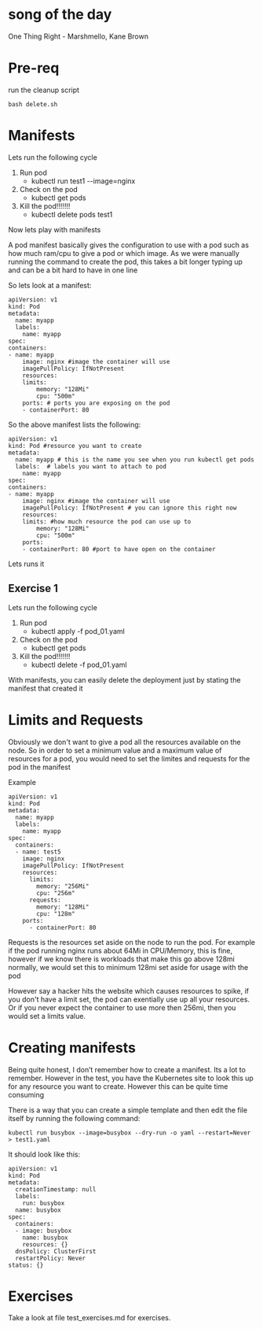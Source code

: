 # song of the day 
One Thing Right - Marshmello, Kane Brown 

# Pre-req

run the cleanup script

    bash delete.sh

# Manifests

Lets run the following cycle

1. Run pod
    - kubectl run test1 --image=nginx
2. Check on the pod
    - kubectl get pods
3. Kill the pod!!!!!!!
    - kubectl delete pods test1

Now lets play with manifests

A pod manifest basically gives the configuration to use with a pod such as how much ram/cpu to give a pod or which image. As we were manually running the command to create the pod, this takes a bit longer typing up and can be a bit hard to have in one line

So lets look at a manifest:

    apiVersion: v1
    kind: Pod
    metadata:
      name: myapp 
      labels: 
        name: myapp
    spec:
    containers:
    - name: myapp
        image: nginx #image the container will use
        imagePullPolicy: IfNotPresent
        resources:
        limits:
            memory: "128Mi"
            cpu: "500m"
        ports: # ports you are exposing on the pod 
        - containerPort: 80

So the above manifest lists the following:

    apiVersion: v1
    kind: Pod #resource you want to create
    metadata:
      name: myapp # this is the name you see when you run kubectl get pods 
      labels:  # labels you want to attach to pod 
        name: myapp 
    spec:
    containers:
    - name: myapp
        image: nginx #image the container will use
        imagePullPolicy: IfNotPresent # you can ignore this right now
        resources:
        limits: #how much resource the pod can use up to
            memory: "128Mi" 
            cpu: "500m"
        ports:
        - containerPort: 80 #port to have open on the container

Lets runs it

## Exercise 1
Lets run the following cycle

1. Run pod
    - kubectl apply -f pod_01.yaml
2. Check on the pod
    - kubectl get pods
3. Kill the pod!!!!!!!
    - kubectl delete -f pod_01.yaml

With manifests, you can easily delete the deployment just by stating the manifest that created it 

# Limits and Requests

Obviously we don't want to give a pod all the resources available on the node. So in order to set a minimum value and a maximum value of resources for a pod, you would need to set the limites and requests for the pod in the manifest

Example 

    apiVersion: v1
    kind: Pod
    metadata:
      name: myapp
      labels:
        name: myapp
    spec:
      containers:
      - name: test5
        image: nginx
        imagePullPolicy: IfNotPresent
        resources:
          limits:
            memory: "256Mi"
            cpu: "256m"
          requests:
            memory: "128Mi"
            cpu: "128m"      
        ports:
          - containerPort: 80

Requests is the resources set aside on the node to run the pod. For example if the pod running nginx runs about 64Mi in CPU/Memory, this is fine, however if we know there is workloads that make this go above 128mi normally, we would set this to minimum 128mi set aside for usage with the pod

However say a hacker hits the website which causes resources to spike, if you don't have a limit set, the pod can exentially use up all your resources. Or if you never expect the container to use more then 256mi, then you would set a limits value.

# Creating manifests 

Being quite honest, I don’t remember how to create a manifest. Its a lot to remember. However in the test, you have the Kubernetes site to look this up for any resource you want to create. However this can be quite time consuming

There is a way that you can create a simple template and then edit the file itself by running the following command:

    kubectl run busybox --image=busybox --dry-run -o yaml --restart=Never > test1.yaml

It should look like this:

    apiVersion: v1
    kind: Pod
    metadata:
      creationTimestamp: null
      labels:
        run: busybox
      name: busybox
    spec:
      containers:
      - image: busybox
        name: busybox
        resources: {}
      dnsPolicy: ClusterFirst
      restartPolicy: Never
    status: {}

# Exercises

Take a look at file test_exercises.md for exercises.